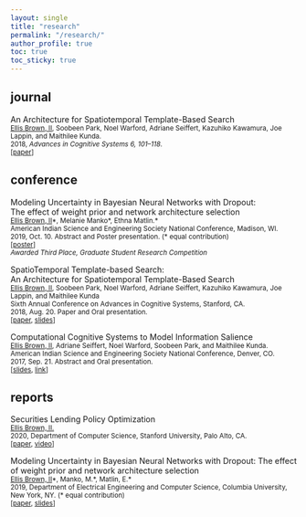 ```yaml
---
layout: single
title: "research"
permalink: "/research/"
author_profile: true
toc: true
toc_sticky: true
---
```



<!-- ## working
A Krylov Method for Fast Parameter Tuning in Ridge Regression
<small>
Hristo Paskov, <u>Ellis Brown, II</u>.<br>
2020, Unpublished Manuscript, BlackRock AI Labs, Palo Alto, CA.
</small> -->

## journal

An Architecture for Spatiotemporal Template-Based Search<br>
<small>
<u>Ellis Brown, II</u>, Soobeen Park, Noel Warford, Adriane Seiffert, Kazuhiko Kawamura, Joe Lappin, and Maithilee Kunda.<br>
2018, <i>Advances in Cognitive Systems 6, 101–118</i>.<br>
[[paper](http://www.cogsys.org/papers/ACSvol6/papers/paper-6-8.pdf)]
</small>

## conference

Modeling Uncertainty in Bayesian Neural Networks with Dropout:<br>The effect of weight prior and network architecture selection<br>
<small>
<u>Ellis Brown, II</u>\*, Melanie Manko\*, Ethna Matlin.\*<br>
American Indian Science and Engineering Society National Conference, Madison, WI.
<br>2019, Oct. 10. Abstract and Poster presentation. (\* equal contribution)<br>
[[poster](/assets/files/presentations/2019_bnn_uncertainty_aises_poster.pdf)]
<br>*Awarded Third Place, Graduate Student Research Competition*
</small>

SpatioTemporal Template-based Search:<br>An Architecture for Spatiotemporal Template-Based Search<br>
<small>
<u>Ellis Brown, II</u>, Soobeen Park, Noel Warford, Adriane Seiffert, Kazuhiko Kawamura, Joe Lappin, and Maithilee Kunda<br>
Sixth Annual Conference on Advances in Cognitive Systems, Stanford, CA.
<br>2018, Aug. 20. Paper and Oral presentation.<br>
[[paper](http://www.cogsys.org/papers/ACSvol6/article04.pdf), [slides](https://docs.google.com/presentation/d/1YmzagDd5uLdEq42bkXCAX-vy0kdYvxeQp9jIYhFo-z8/present)]
</small>

Computational Cognitive Systems to Model Information Salience<br>
<small>
<u>Ellis Brown, II</u>, Adriane Seiffert, Noel Warford, Soobeen Park, and Maithilee Kunda.<br>
American Indian Science and Engineering Society National Conference, Denver, CO.
<br>2017, Sep. 21. Abstract and Oral presentation.<br>
[[slides](https://docs.google.com/presentation/d/e/2PACX-1vTZMsXTsUARrHq0TMRYhMBA3yaHOUI8OnS0GmsczXkZEDnjPtLuTj-py7MAGPmCs5FmpAkHTILFdTdr/pub?start=false&loop=false&delayms=3000), [link](https://my.vanderbilt.edu/aivaslab/2017/09/ellis-brown-gives-talk-at-aises-2017-national-conference/)]
</small>

## reports
Securities Lending Policy Optimization<br>
<small>
<u>Ellis Brown, II.</u><br>
2020, Department of Computer Science, Stanford University, Palo Alto, CA.<br>
[[paper](/assets/files/papers/2020_seclending_policy_opt.pdf), [video](/assets/files/presentations/2020_seclending_policy_opt.mp4)]
</small>

Modeling Uncertainty in Bayesian Neural Networks with Dropout: The effect of weight prior and network architecture selection<br>
<small>
<u>Ellis Brown, II</u>\*, Manko, M.\*, Matlin, E.\*<br>
2019, Department of Electrical Engineering and Computer Science, Columbia University, New York, NY. (\* equal contribution)<br>
[[paper](/assets/files/papers/2019_bnn_uncertainty.pdf), [slides](/assets/files/presentations/2019_bnn_uncertainty_slides.pdf)]
</small>
